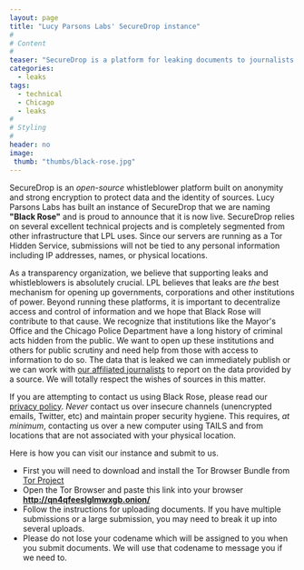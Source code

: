 ```yaml
---
layout: page
title: "Lucy Parsons Labs' SecureDrop instance"
#
# Content
#
teaser: "SecureDrop is a platform for leaking documents to journalists securely and without compromising sources. The team at LPL is happy to announce Black Rose, our implementation of SecureDrop in Chicago. To date, we are the only group in Chicago operating an instance and will using alongside journalists to help expose corruption."
categories:
  - leaks
tags:
  - technical
  - Chicago
  - leaks
#
# Styling
#
header: no
image: 
 thumb: "thumbs/black-rose.jpg"
---
```


SecureDrop is an _open-source_ whistleblower platform built on anonymity and strong encryption to protect data and the identity of sources. Lucy Parsons Labs has built an instance of SecureDrop that we are naming **"Black Rose"** and is proud to announce that it is now live. SecureDrop relies on several excellent technical projects and is completely segmented from other infrastructure that LPL uses. Since our servers are running as a Tor Hidden Service, submissions will not be tied to any personal information including IP addresses, names, or physical locations. 

As a transparency organization, we believe that supporting leaks and whistleblowers is absolutely crucial. LPL believes that leaks are _the_ best mechanism for opening up governments, corporations and other institutions of power. Beyond running these platforms, it is important to decentralize access and control of information and we hope that Black Rose will contribute to that cause. We recognize that institutions like the Mayor's Office and the Chicago Police Department have a long history of criminal acts hidden from the public. We want to open up these institutions and others for public scrutiny and need help from those with access to information to do so. The data that is leaked we can immediately publish or we can work with [our affiliated journalists](link) to report on the data provided by a source. We will totally respect the wishes of sources in this matter. 
 
If you are attempting to contact us using Black Rose, please read our [privacy policy](https://www.lucyparsonslabs.com/securedrop/privacypolicy/). *Never* contact us over insecure channels (unencrypted emails, Twitter, etc) and maintain proper security hygiene. This requires, _at minimum_, contacting us over a new computer using TAILS and from locations that are not associated with your physical location.

Here is how you can visit our instance and submit to us.

* First you will need to download and install the Tor Browser Bundle from [Tor Project](https://www.torproject.org)
* Open the Tor Browser and paste this link into your browser **http://qn4qfeeslglmwxgb.onion/**
* Follow the instructions for uploading documents. If you have multiple submissions or a large submission, you may need to break it up into several uploads.
* Please do not lose your codename which will be assigned to you when you submit documents. We will use that codename to message you if we need to.


